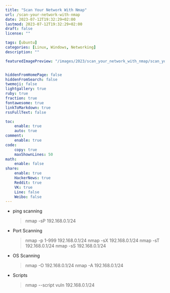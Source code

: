 ```yaml
---
title: "Scan Your Network With Nmap"
url: /scan-your-network-with-nmap
date: 2023-07-12T19:32:29+02:00
lastmod: 2023-07-12T19:32:29+02:00
draft: false
license: ""

tags: [ubuntu]
categories: [Linux, Windows, Networking]
description: ""

featuredImagePreview: "/images/2023/scan_your_network_with_nmap/scan_your_network_with_nmap.png"


hiddenFromHomePage: false
hiddenFromSearch: false
twemoji: false
lightgallery: true
ruby: true
fraction: true
fontawesome: true
linkToMarkdown: true
rssFullText: false

toc:
    enable: true
    auto: true
comment:
    enable: true
code:
    copy: true
    maxShownLines: 50
math:
    enable: false
share:
    enable: true
    HackerNews: true
    Reddit: true
    VK: true
    Line: false
    Weibo: false
---
```

<!--more-->




* ping scanning
    > nmap -sP 192.168.0.1/24
* Port Scanning
    > nmap -p 1-999 192.168.0.1/24
    > nmap -sX 192.168.0.1/24
    > nmap -sT 192.168.0.1/24
    > nmap -sS 192.168.0.1/24
* OS Scanning
    > nmap -O 192.168.0.1/24
    > nmap -A 192.168.0.1/24
* Scripts 
    > nmap --script vuln 192.168.0.1/24